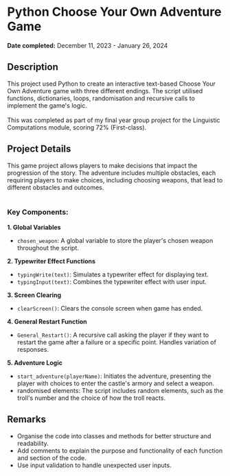 <h1>Python Choose Your Own Adventure Game</h1>

<b>Date completed:</b> December 11, 2023 - January 26, 2024

<h2>Description</h2>
This project used Python to create an interactive text-based Choose Your Own Adventure game with three different endings.  The script utilised functions, dictionaries, loops, randomisation and recursive calls to implement the game's logic.
<br>
<br>
This was completed as part of my final year group project for the Linguistic Computations module, scoring 72% (First-class). 

<h2>Project Details</h2>
This game project allows players to make decisions that impact the progression of the story. The adventure includes multiple obstacles, each requiring players to make choices, including choosing weapons, that lead to different obstacles and outcomes.
<br>
<br>
<h3>Key Components:</h3>

**1. Global Variables**
  - `chosen_weapon`: A global variable to store the player's chosen weapon throughout the script.

**2. Typewriter Effect Functions**
  - `typingWrite(text)`: Simulates a typewriter effect for displaying text.
  - `typingInput(text)`: Combines the typewriter effect with user input.

**3. Screen Clearing**
  - `clearScreen()`: Clears the console screen when game has ended.

**4. General Restart Function**
  - `General_Restart()`: A recursive call asking the player if they want to restart the game after a failure or a specific point. Handles variation of responses.

**5. Adventure Logic**
  - `start_adventure(playerName)`: Initiates the adventure, presenting the player with choices to enter the castle's armory and select a weapon.
  - randomised elements: The script includes random elements, such as the troll's number and the choice of how the troll reacts.

<h2>Remarks</h2>

- Organise the code into classes and methods for better structure and readability.
- Add comments to explain the purpose and functionality of each function and section of the code.
- Use input validation to handle unexpected user inputs.
